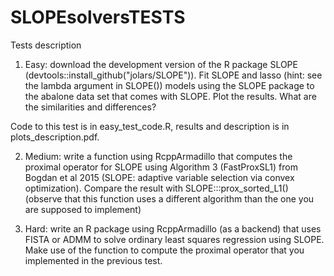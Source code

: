 # SLOPEsolversTESTS

Tests description

1. Easy: 
download the development version of the R package SLOPE (devtools::install_github("jolars/SLOPE")). Fit SLOPE and lasso (hint: see the lambda argument in SLOPE()) models using the SLOPE package to the abalone data set that comes with SLOPE. Plot the results. What are the similarities and differences? 

Code to this test is in easy_test_code.R, results and description is in plots_description.pdf.

2. Medium: 
write a function using RcppArmadillo that computes the proximal operator for SLOPE using Algorithm 3 (FastProxSL1) from Bogdan et al 2015 (SLOPE: adaptive variable selection via convex optimization). Compare the result with SLOPE:::prox_sorted_L1() (observe that this function uses a different algorithm than the one you are supposed to implement) 

3. Hard: 
write an R package using RcppArmadillo (as a backend) that uses FISTA or ADMM to solve ordinary least squares regression using SLOPE. Make use of the function to compute the proximal operator that you implemented in the previous test.

